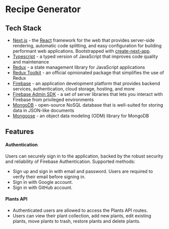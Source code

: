 # Recipe Generator

## Tech Stack

- [Next.js](https://nextjs.org/) - the [React](https://react.dev/) framework for the web that provides server-side rendering, automatic code splitting, and easy configuration for building performant web applications. Bootstrapped with [create-next-app](https://github.com/vercel/next.js/tree/canary/packages/create-next-app).
- [Typescript](https://www.npmjs.com/package/typescript) - a typed version of JavaScript that improves code quality and maintenance
- [Redux](https://redux.js.org/) - a state management library for JavaScript applications
- [Redux Toolkit](https://redux-toolkit.js.org/) - an official opinionated package that simplifies the use of Redux
- [Firebase](https://firebase.google.com/) - an application development platform that provides backend services, authentication, cloud storage, hosting, and more
- [Firebase Admin SDK](https://firebase.google.com/docs/admin/setup) - a set of server libraries that lets you interact with Firebase from privileged environments
- [MongoDB](https://www.mongodb.com/) - open-source NoSQL database that is well-suited for storing data in JSON-like documents
- [Mongoose](https://mongoosejs.com/) - an object data modeling (ODM) library for MongoDB

## Features

#### Authentication

Users can securely sign in to the application, backed by the robust security and reliability of Firebase Authentication. Supported methods:

- Sign up and sign in with email and password. Users are required to verify their email before signing in.
- Sign in with Google account.
- Sign in with GitHub account.

#### Plants API

- Authenticated users are allowed to access the Plants API routes.
- Users can view their plant collection, add new plants, edit existing plants, move plants to trash, restore plants and delete plants.
